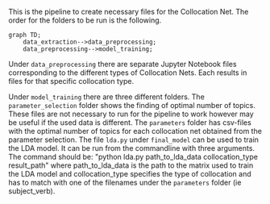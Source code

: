 This is the pipeline to create necessary files for the Collocation Net. The order for the folders to be run is the following.

```mermaid
graph TD;
    data_extraction-->data_preprocessing;
    data_preprocessing-->model_training;
```

Under `data_preprocessing` there are separate Jupyter Notebook files corresponding to the different types of Collocation Nets. Each results in files for that specific collocation type.

Under `model_training` there are three different folders. The `parameter_selection` folder shows the finding of optimal number of topics. These files are not necessary to run for the pipeline to work however may be useful if the used data is different. The `parameters` folder has csv-files with the optimal number of topics for each collocation net obtained from the parameter selection. The file `lda.py` under `final_model` can be used to train the LDA model. It can be run from the commandline with three arguments. The command should be: "python lda.py path_to_lda_data collocation_type result_path" where path_to_lda_data is the path to the matrix used to train the LDA model and collocation_type specifies the type of collocation and has to match with one of the filenames under the `parameters` folder (ie subject_verb).
